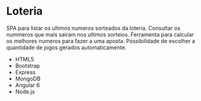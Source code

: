 # Loteria
SPA para listar os ultimos numeros sorteados da loteria. Consultar os nummeros que mais sairam nos ultimos sorteios. Ferramenta para calcular os melhores numeros para fazer a uma aposta. Possibilidade de escolher a quantidade de jogos gerados automaticamente. 

* HTML5 
* Bootstrap 
* Express
* MongoDB
* Angular 6
* Node.js
